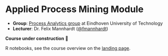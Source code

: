 # Applied Process Mining Module

* **Group**: [Process Analytics group](https://pa.win.tue.nl/) at Eindhoven University of Technology
* **Lecturer**: Dr. Felix Mannhardt ([@fmannhardt](https://twitter.com/fmannhardt)) 

**Course under construction** 🚧

R notebooks, see the course overview on the [landing page](../).